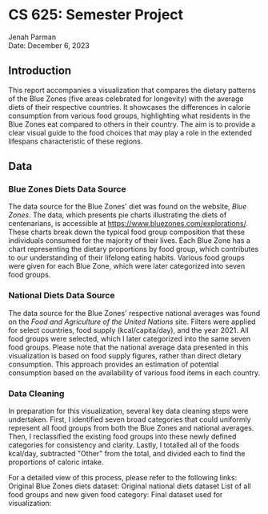 <!---
Report
As always, I expect your report to include your name, CS625, date, and appropriate headings and Markdown markup for clarity and neatness. You will lose points if there are many spelling or grammatical errors.

Your report, named project-report.md, should include the following information:

a brief description of your chosen datasets (including links to the original sources of the data)
final question that you addressed
appropriately-sized image of your final chart
link to your final chart (similar to HW3, include whatever links or files are needed to view the implementation of your final chart)
idiom/mark/data/encode table for the final chart (see Markdown Code for Table)
explanation of how your final chart answers the question and how your headline fits your chart
"Final Thoughts" section that provides a commentary on the development process, including roughly how much time you spent developing your visualization and what aspects took the most time
"References" section that includes links to any examples and references that you used in completing this assignment
-->

# CS 625: Semester Project

Jenah Parman\
Date: December 6, 2023

## Introduction
This report accompanies a visualization that compares the dietary patterns of the Blue Zones (five areas celebrated for longevity) with the average diets of their respective countries. It showcases the differences in calorie consumption from various food groups, highlighting what residents in the Blue Zones eat compared to others in their country. The aim is to provide a clear visual guide to the food choices that may play a role in the extended lifespans characteristic of these regions.

## Data
### Blue Zones Diets Data Source
The data source for the Blue Zones' diet was found on the website, *Blue Zones*. The data, which presents pie charts illustrating the diets of centenarians, is accessible at https://www.bluezones.com/explorations/. These charts break down the typical food group composition that these individuals consumed for the majority of their lives. Each Blue Zone has a chart representing the dietary proportions by food group, which contributes to our understanding of their lifelong eating habits. Various food groups were given for each Blue Zone, which were later categorized into seven food groups.
### National Diets Data Source
The data source for the Blue Zones' respective national averages was found on the *Food and Agriculture of the United Nations* site. Filters were applied for select countries, food supply (kcal/capita/day), and the year 2021. All food groups were selected, which I later categorized into the same seven food groups. Please note that the national average data presented in this visualization is based on food supply figures, rather than direct dietary consumption. This approach provides an estimation of potential consumption based on the availability of various food items in each country.
### Data Cleaning
In preparation for this visualization, several key data cleaning steps were undertaken. First, I identified seven broad categories that could uniformly represent all food groups from both the Blue Zones and national averages. Then, I reclassified the existing food groups into these newly defined categories for consistency and clarity. Lastly, I totalled all of the foods kcal/day, subtracted "Other" from the total, and divided each to find the proportions of caloric intake.

For a detailed view of this process, please refer to the following links:
Original Blue Zones diets dataset:
Original national diets dataset
List of all food groups and new given food category:
Final dataset used for visualization: 




